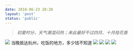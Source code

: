 ```yaml
---
date: 2018-06-23 20:20
layout: 'post'
status: 'public'
---
```

> *初夏时分，天气潮湿闷热；来此最好不过四月、十月桂花香*

![](https://cdn.pixabay.com/photo/2020/09/25/03/00/place-5600368_1280.jpg)
当晚抵达杭州，吃饭的地方，多少钱不知道
![](https://cdn.pixabay.com/photo/2020/09/25/03/02/place-5600370_1280.jpg)
![](https://cdn.pixabay.com/photo/2020/09/25/03/00/place-5600367_1280.jpg)
![](https://cdn.pixabay.com/photo/2020/09/25/03/04/place-5600372_1280.jpg)
![](https://cdn.pixabay.com/photo/2020/09/25/02/58/architecture-5600365_1280.jpg)